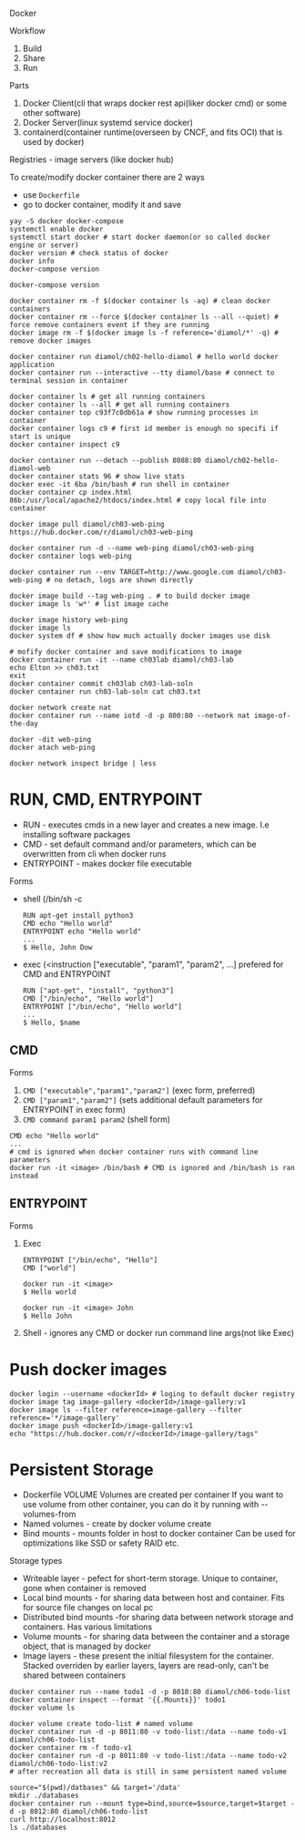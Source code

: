 Docker

Workflow
1. Build
2. Share
3. Run

Parts
1. Docker Client(cli that wraps docker rest api(liker docker cmd) or some other software)
2. Docker Server(linux systemd service docker)
3. containerd(container runtime(overseen by CNCF, and fits OCI) that is used by docker)

Registries - image servers (like docker hub)

To create/modify docker container there are 2 ways
* use `Dockerfile`
* go to docker container, modify it and save

```
yay -S docker docker-compose
systemctl enable docker
systemctl start docker # start docker daemon(or so called docker engine or server) 
docker version # check status of docker
docker info
docker-compose version

docker-compose version

docker container rm -f $(docker container ls -aq) # clean docker containers
docker container rm --force $(docker container ls --all --quiet) # force remove containers event if they are running
docker image rm -f $(docker image ls -f reference='diamol/*' -q) # remove docker images

docker container run diamol/ch02-hello-diamol # hello world docker application
docker container run --interactive --tty diamol/base # connect to terminal session in container

docker container ls # get all running containers
docker container ls --all # get all running containers
docker container top c93f7c0db61a # show running processes in container
docker container logs c9 # first id member is enough no specifi if start is unique
docker container inspect c9

docker container run --detach --publish 8088:80 diamol/ch02-hello-diamol-web
docker container stats 96 # show live stats
docker exec -it 6ba /bin/bash # run shell in container
docker container cp index.html 86b:/usr/local/apache2/htdocs/index.html # copy local file into container

docker image pull diamol/ch03-web-ping
https://hub.docker.com/r/diamol/ch03-web-ping

docker container run -d --name web-ping diamol/ch03-web-ping
docker container logs web-ping

docker container run --env TARGET=http://www.google.com diamol/ch03-web-ping # no detach, logs are shown directly

docker image build --tag web-ping . # to build docker image
docker image ls 'w*' # list image cache

docker image history web-ping
docker image ls
docker system df # show how much actually docker images use disk

# mofify docker container and save modifications to image
docker container run -it --name ch03lab diamol/ch03-lab
echo Elton >> ch03.txt
exit
docker container commit ch03lab ch03-lab-soln
docker container run ch03-lab-soln cat ch03.txt

docker network create nat
docker container run --name iotd -d -p 800:80 --network nat image-of-the-day

docker -dit web-ping
docker atach web-ping

docker network inspect bridge | less
```

# RUN, CMD, ENTRYPOINT

* RUN - executes cmds in a new layer and creates a new image. I.e installing software packages
* CMD - set default command and/or parameters, which can be overwritten from cli when docker runs
* ENTRYPOINT - makes docker file executable

Forms
* shell (/bin/sh -c <cmd>
  ```
  RUN apt-get install python3
  CMD echo "Hello world"
  ENTRYPOINT echo "Hello world"
  ...
  $ Hello, John Dow
  ```
* exec (<instruction ["executable", "param1", "param2", ...] prefered for CMD and ENTRYPOINT
  ```
  RUN ["apt-get", "install", "python3"]
  CMD ["/bin/echo", "Hello world"]
  ENTRYPOINT ["/bin/echo", "Hello world"]
  ...
  $ Hello, $name
  ```
  
## CMD

Forms
1. `CMD ["executable","param1","param2"]` (exec form, preferred)
2. `CMD ["param1","param2"]` (sets additional default parameters for ENTRYPOINT in exec form)
3. `CMD command param1 param2` (shell form)

```
CMD echo "Hello world"
...
# cmd is ignored when docker container runs with command line parameters
docker run -it <image> /bin/bash # CMD is ignored and /bin/bash is ran instead
```

## ENTRYPOINT

Forms
1. Exec
   ```
   ENTRYPOINT ["/bin/echo", "Hello"]
   CMD ["world"]
   
   docker run -it <image>
   $ Hello world
   
   docker run -it <image> John
   $ Hello John
   ```
2. Shell - ignores any CMD or docker run command line args(not like Exec)

# Push docker images

```
docker login --username <dockerId> # loging to default docker registry
docker image tag image-gallery <dockerId>/image-gallery:v1
docker image ls --filter reference=image-gallery --filter reference='*/image-gallery'
docker image push <dockerId>/image-gallery:v1
echo "https://hub.docker.com/r/<dockerId>/image-gallery/tags"
```

# Persistent Storage

* Dockerfile VOLUME
  Volumes are created per container
  If you want to use volume from other container, you can do it by running with --volumes-from <containerName>
* Named volumes - create by docker volume create <volumeName>
* Bind mounts - mounts folder in host to docker container
  Can be used for optimizations like SSD or safety RAID etc.
  
Storage types
* Writeable layer - pefect for short-term storage. Unique to container, gone when container is removed
* Local bind mounts - for sharing data between host and container. Fits for source file changes on local pc
* Distributed bind mounts -for sharing data between network storage and containers. Has various limitations
* Volume mounts - for sharing data between the container and a storage object, that is managed by docker
* Image layers - these present the initial filesystem for the container.
  Stacked overriden by earlier layers, layers are read-only, can't be shared between containers


```
docker container run --name todo1 -d -p 8010:80 diamol/ch06-todo-list
docker container inspect --format '{{.Mounts}}' todo1
docker volume ls

docker volume create todo-list # named volume
docker container run -d -p 8011:80 -v todo-list:/data --name todo-v1 diamol/ch06-todo-list
docker container rm -f todo-v1
docker container run -d -p 8011:80 -v todo-list:/data --name todo-v2 diamol/ch06-todo-list:v2
# after recreation all data is still in same persistent named volume

source="$(pwd)/datbases" && target='/data'
mkdir ./databases
docker container run --mount type=bind,source=$source,target=$target -d -p 8012:80 diamol/ch06-todo-list
curl http://localhost:8012
ls ./databases
```


